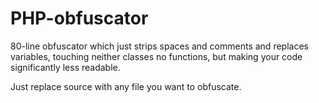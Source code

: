# PHP-obfuscator
80-line obfuscator which just strips spaces and comments and replaces variables, touching neither classes no functions, but making your code significantly less readable.

Just replace source with any file you want to obfuscate.
